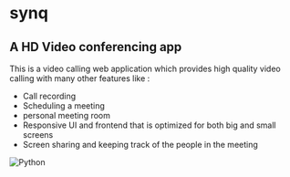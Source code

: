 # synq
## A HD Video conferencing app

This is a video calling web application which provides high quality video calling with many other features like :

* Call recording
* Scheduling a meeting
* personal meeting room
* Responsive UI and frontend that is optimized for both big and small screens
* Screen sharing and keeping track of the people in the meeting

![Python](https://img.shields.io/badge/Python-3776AB?style=for-the-badge&logo=python&logoColor=white)
